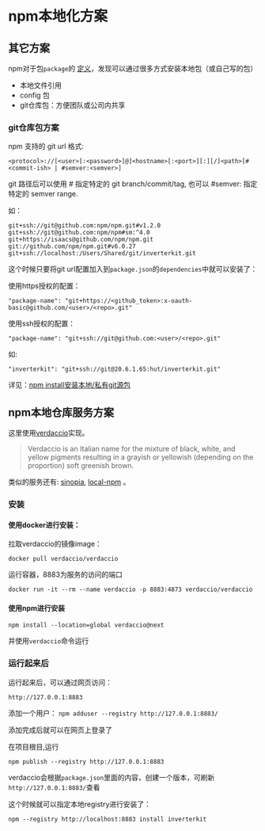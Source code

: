 # npm本地化方案

## 其它方案

npm对于包`package`的 [定义](https://docs.npmjs.com/about-packages-and-modules)，发现可以通过很多方式安装本地包（或自己写的包）

* 本地文件引用
* config 包
* git仓库包：方便团队或公司内共享

### git仓库包方案

npm 支持的 git url 格式:

`<protocol>://[<user>[:<password>]@]<hostname>[:<port>][:][/]<path>[#<commit-ish> | #semver:<semver>]`

git 路径后可以使用 # 指定特定的 git branch/commit/tag, 也可以 #semver: 指定特定的 semver range.

如：

```
git+ssh://git@github.com:npm/npm.git#v1.2.0
git+ssh://git@github.com:npm/npm#sm:^4.0
git+https://isaacs@github.com/npm/npm.git
git://github.com/npm/npm.git#v6.0.27
git+ssh://localhost:/Users/Shared/git/inverterkit.git
```

 这个时候只要将git url配置加入到`package.json`的`dependencies`中就可以安装了：

使用https授权的配置：

`"package-name": "git+https://<github_token>:x-oauth-basic@github.com/<user>/<repo>.git"`

使用ssh授权的配置：

`"package-name": "git+ssh://git@github.com:<user>/<repo>.git"`

如:

`"inverterkit": "git+ssh://git@20.6.1.65:hut/inverterkit.git"`

详见：[npm install安装本地/私有git源包](https://ithack.github.io/2019/06/28/npm-install安装本地or私有git源包.html)


## npm本地仓库服务方案
这里使用[verdaccio](https://github.com/verdaccio/verdaccio)实现。

>Verdaccio is an Italian name for the mixture of black, white, and yellow pigments resulting in a grayish or yellowish (depending on the proportion) soft greenish brown.

类似的服务还有: 
[sinopia](https://github.com/rlidwka/sinopia),
[local-npm](https://github.com/local-npm/local-npm) 。

### 安装

#### 使用docker进行安装：

拉取verdaccio的镜像image：

`docker pull verdaccio/verdaccio`

运行容器，8883为服务的访问的端口

`docker run -it --rm --name verdaccio -p 8883:4873 verdaccio/verdaccio`

#### 使用npm进行安装

`npm install --location=global verdaccio@next`

并使用`verdaccio`命令运行

### 运行起来后

运行起来后，可以通过网页访问：

`http://127.0.0.1:8883`

添加一个用户：
`npm adduser --registry http://127.0.0.1:8883/`

添加完成后就可以在网页上登录了

在项目根目,运行

`npm publish --registry http://127.0.0.1:8883`

verdaccio会根据`package.json`里面的内容，创建一个版本，可刷新`http://127.0.0.1:8883/`查看

这个时候就可以指定本地registry进行安装了：

`npm --registry http://localhost:8883 install inverterkit`


